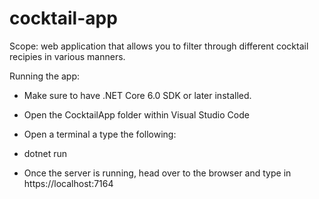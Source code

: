 # cocktail-app

Scope: web application that allows you to filter through different cocktail recipies in various manners.

Running the app:
  - Make sure to have .NET Core 6.0 SDK or later installed.
  - Open the CocktailApp folder within Visual Studio Code
  - Open a terminal a type the following:
 
  - dotnet run

  - Once the server is running, head over to the browser and type in https://localhost:7164
